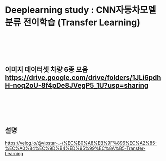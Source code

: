 # Deeplearning study : CNN자동차모델분류 전이학습 (Transfer Learning)
<br><br><br><br>

## 이미지 데이터셋 차량 6종 모음 https://drive.google.com/drive/folders/1JLi6pdhH-noq2oU-8f4pDe8JVegP5_1U?usp=sharing

<br><br><br><br>
## 설명
https://velog.io/@vipstar-_-/%EC%B0%A8%EB%9F%896%EC%A2%85-%EC%A0%84%EC%9D%B4%ED%95%99%EC%8A%B5-Transfer-Learning
